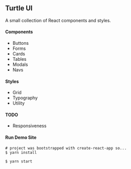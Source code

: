 ## Turtle UI

A small collection of React components and styles.

#### Components
* Buttons
* Forms
* Cards
* Tables
* Modals
* Navs

#### Styles
* Grid
* Typography
* Utility

#### TODO
* Responsiveness

#### Run Demo Site
```
# project was bootstrapped with create-react-app so...
$ yarn install

$ yarn start
```